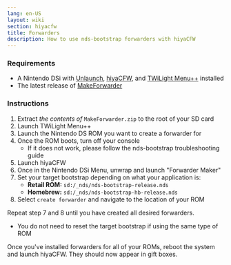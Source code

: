 ```yaml
---
lang: en-US
layout: wiki
section: hiyacfw
title: Forwarders
description: How to use nds-bootstrap forwarders with hiyaCFW
---
```


### Requirements
- A Nintendo DSi with [Unlaunch](https://dsi.cfw.guide/installing-unlaunch), [hiyaCFW](/installing), and [TWiLight Menu++](/twilightmenu/installing-dsi) installed
- The latest release of [MakeForwarder](https://github.com/Ta180m/Make-Forwarder-Dsi/releases)

### Instructions
1. Extract *the contents of* `MakeForwarder.zip` to the root of your SD card
1. Launch TWiLight Menu++
1. Launch the Nintendo DS ROM you want to create a forwarder for
1. Once the ROM boots, turn off your console
   - If it does not work, please follow the nds-bootstrap troubleshooting guide
1. Launch hiyaCFW
1. Once in the Nintendo DSi Menu, unwrap and launch "Forwarder Maker"
1. Set your target bootstrap depending on what your application is:
   - **Retail ROM:** `sd:/_nds/nds-bootstrap-release.nds`
   - **Homebrew:** `sd:/_nds/nds-bootstrap-hb-release.nds`
1. Select `create forwarder` and navigate to the location of your ROM

Repeat step 7 and 8 until you have created all desired forwarders.
- You do not need to reset the target bootstrap if using the same type of ROM

Once you've installed forwarders for all of your ROMs, reboot the system and launch hiyaCFW. They should now appear in gift boxes.

